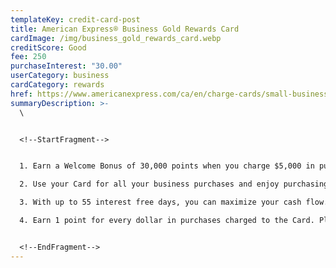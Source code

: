 ```yaml
---
templateKey: credit-card-post
title: American Express® Business Gold Rewards Card
cardImage: /img/business_gold_rewards_card.webp
creditScore: Good
fee: 250
purchaseInterest: "30.00"
userCategory: business
cardCategory: rewards
href: https://www.americanexpress.com/ca/en/charge-cards/small-business-gold-card/
summaryDescription: >-
  \


  <!--StartFragment-->


  1. Earn a Welcome Bonus of 30,000 points when you charge $5,000 in purchases to your Card in your first three months of Cardmembership\

  2. Use your Card for all your business purchases and enjoy purchasing power that adjusts dynamically with your Card usage and can grow over time if you pay on time and maintain a good credit history\

  3. With up to 55 interest free days, you can maximize your cash flow. Plus, take advantage of purchasing power that grows with your business\

  4. Earn 1 point for every dollar in purchases charged to the Card. Plus, there is an easy, convenient way to get more out of your Membership Rewards® points - simply charge an eligible purchase to your card. Then you can redeem points for a statement credit.


  <!--EndFragment-->
---
```


